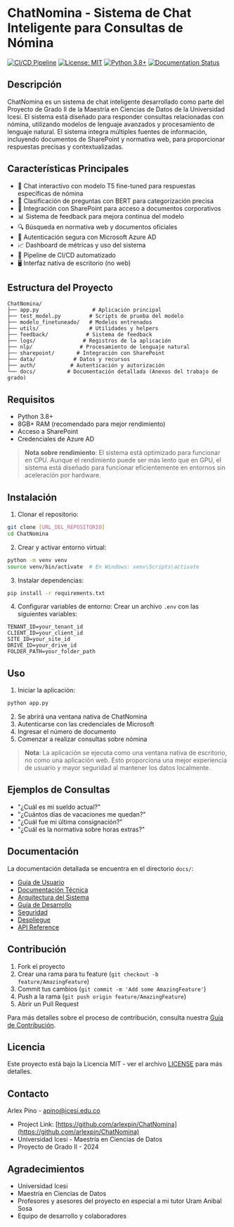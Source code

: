# ChatNomina - Sistema de Chat Inteligente para Consultas de Nómina

[![CI/CD Pipeline](https://github.com/arlexpin/ChatNomina/actions/workflows/ci.yml/badge.svg)](https://github.com/arlexpin/ChatNomina/actions/workflows/ci.yml)
[![License: MIT](https://img.shields.io/badge/License-MIT-yellow.svg)](https://opensource.org/licenses/MIT)
[![Python 3.8+](https://img.shields.io/badge/python-3.8+-blue.svg)](https://www.python.org/downloads/)
[![Documentation Status](https://readthedocs.org/projects/chatnomina/badge/?version=latest)](https://chatnomina.readthedocs.io/en/latest/?badge=latest)

## Descripción

ChatNomina es un sistema de chat inteligente desarrollado como parte del Proyecto de Grado II de la Maestría en Ciencias de Datos de la Universidad Icesi. El sistema está diseñado para responder consultas relacionadas con nómina, utilizando modelos de lenguaje avanzados y procesamiento de lenguaje natural. El sistema integra múltiples fuentes de información, incluyendo documentos de SharePoint y normativa web, para proporcionar respuestas precisas y contextualizadas.

## Características Principales

- 💬 Chat interactivo con modelo T5 fine-tuned para respuestas específicas de nómina
- 🧠 Clasificación de preguntas con BERT para categorización precisa
- 📁 Integración con SharePoint para acceso a documentos corporativos
- 📊 Sistema de feedback para mejora continua del modelo
- 🔍 Búsqueda en normativa web y documentos oficiales
- 🔐 Autenticación segura con Microsoft Azure AD
- 📈 Dashboard de métricas y uso del sistema
- 🔄 Pipeline de CI/CD automatizado
- 🖥️ Interfaz nativa de escritorio (no web)

## Estructura del Proyecto

```
ChatNomina/
├── app.py                 # Aplicación principal
├── test_model.py         # Scripts de prueba del modelo
├── modelo_finetuneado/   # Modelos entrenados
├── utils/                # Utilidades y helpers
├── feedback/            # Sistema de feedback
├── logs/               # Registros de la aplicación
├── nlp/               # Procesamiento de lenguaje natural
├── sharepoint/       # Integración con SharePoint
├── data/            # Datos y recursos
├── auth/           # Autenticación y autorización
└── docs/          # Documentación detallada (Anexos del trabajo de grado)
```

## Requisitos

- Python 3.8+
- 8GB+ RAM (recomendado para mejor rendimiento)
- Acceso a SharePoint
- Credenciales de Azure AD

> **Nota sobre rendimiento**: El sistema está optimizado para funcionar en CPU. Aunque el rendimiento puede ser más lento que en GPU, el sistema está diseñado para funcionar eficientemente en entornos sin aceleración por hardware.

## Instalación

1. Clonar el repositorio:

```bash
git clone [URL_DEL_REPOSITORIO]
cd ChatNomina
```

2. Crear y activar entorno virtual:

```bash
python -m venv venv
source venv/bin/activate  # En Windows: venv\Scripts\activate
```

3. Instalar dependencias:

```bash
pip install -r requirements.txt
```

4. Configurar variables de entorno:
   Crear un archivo `.env` con las siguientes variables:

```env
TENANT_ID=your_tenant_id
CLIENT_ID=your_client_id
SITE_ID=your_site_id
DRIVE_ID=your_drive_id
FOLDER_PATH=your_folder_path
```

## Uso

1. Iniciar la aplicación:

```bash
python app.py
```

2. Se abrirá una ventana nativa de ChatNomina
3. Autenticarse con las credenciales de Microsoft
4. Ingresar el número de documento
5. Comenzar a realizar consultas sobre nómina

> **Nota**: La aplicación se ejecuta como una ventana nativa de escritorio, no como una aplicación web. Esto proporciona una mejor experiencia de usuario y mayor seguridad al mantener los datos localmente.

## Ejemplos de Consultas

- "¿Cuál es mi sueldo actual?"
- "¿Cuántos días de vacaciones me quedan?"
- "¿Cuál fue mi última consignación?"
- "¿Cuál es la normativa sobre horas extras?"

## Documentación

La documentación detallada se encuentra en el directorio `docs/`:

- [Guía de Usuario](docs/user_guide/user_guide.md)
- [Documentación Técnica](docs/technical/technical.md)
- [Arquitectura del Sistema](docs/technical/architecture.md)
- [Guía de Desarrollo](docs/technical/development.md)
- [Seguridad](docs/technical/security.md)
- [Despliegue](docs/technical/deployment.md)
- [API Reference](docs/api/api.md)

## Contribución

1. Fork el proyecto
2. Crear una rama para tu feature (`git checkout -b feature/AmazingFeature`)
3. Commit tus cambios (`git commit -m 'Add some AmazingFeature'`)
4. Push a la rama (`git push origin feature/AmazingFeature`)
5. Abrir un Pull Request

Para más detalles sobre el proceso de contribución, consulta nuestra [Guía de Contribución](docs/contributing.md).

## Licencia

Este proyecto está bajo la Licencia MIT - ver el archivo [LICENSE](LICENSE) para más detalles.

## Contacto

Arlex Pino - apino@icesi.edu.co

- Project Link: [https://github.com/arlexpin/ChatNomina](https://github.com/arlexpin/ChatNomina)
- Universidad Icesi - Maestría en Ciencias de Datos
- Proyecto de Grado II - 2024

## Agradecimientos

- Universidad Icesi
- Maestría en Ciencias de Datos
- Profesores y asesores del proyecto en especial a mi tutor Uram Anibal Sosa
- Equipo de desarrollo y colaboradores
